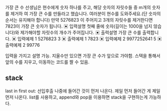 가장 큰 수
선생님은 현수에게 숫자 하나를 주고, 해당 숫자의 자릿수들 중 m개의 숫자를 제거하
여 가장 큰 수를 만들라고 했습니다. 여러분이 현수를 도와주세요.(단 숫자의 순서는 
유지해야 합니다)
만약 5276823 이 주어지고 3개의 자릿수를 제거한다면
7823이 가장 큰 숫자가 됩니다. 
▣ 입력설명
첫째 줄에 숫자(길이는 1000을 넘지 않습니다)와 제가해야할 자릿수의 개수가 주어집니다.
▣ 출력설명
가장 큰 수를 출력합니다.
▣ 입력예제 1 
5276823 3
▣ 출력예제 1
7823
▣ 입력예제 2 
9977252641 5
▣ 출력예제 2
99776

입력을 가지고 설명 가능.
지울수만 있으면 가장 큰 수가 앞으로 가야함. 
스택을 통해서 앞의 수를 지우고, 이동하는 코드를 짤 수 있음.

## stack

last in first out: 선입후출 나중에 들어간 것이 먼저 나온다. 제일 먼저 들어간 게 제일 먼저 나온다.
list를 사용하고, append와 pop을 이용하면 stack을 구현하는게 가능하다.

